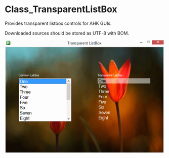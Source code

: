 # Class_TransparentListBox
Provides transparent listbox controls for AHK GUIs.

Downloaded sources should be stored as UTF-8 with BOM.

![Screenshot](https://github.com/AHK-just-me/Class_TransparentListBox/blob/master/Screenshot.PNG)
